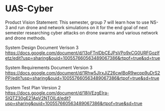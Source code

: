 # UAS-Cyber
Product Vision Statement: This semester, group 7 will learn how to use NS-3 and run drone and network simulations on it for the end goal of next semester researching cyber attacks on drone swarms and various network and drone methods.

System Design Document Verison 3
https://docs.google.com/document/d/13oFTnlDbCEJPsVPo9xCG0URFGozIfetz/edit?usp=sharing&ouid=100557660563489067386&rtpof=true&sd=true


System Requirements Document Version 3
https://docs.google.com/document/d/1Rhw5JlrxJiZ26cwIBoR9wcpp9uDrS2PP/edit?usp=sharing&ouid=100557660563489067386&rtpof=true&sd=true


System Test Plan Version 2
https://docs.google.com/document/d/18jVEzgEIra-SIQTZ30gE21ApV2NTOILd/edit?usp=sharing&ouid=100557660563489067386&rtpof=true&sd=true
